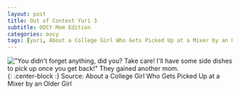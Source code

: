 ```yaml
---
layout: post
title: Out of Context Yuri 3
subtitle: OOCY Mom Edition
categories: oocy
tags: [yuri, About a College Girl Who Gets Picked Up at a Mixer by an Older Girl]
---
```




!["You didn't forget anything, did you? Take care! I'll have some side dishes to pick up once you get back!" They gained another mom.](https://imgur.com/dJF1W2N.png){: .center-block :}
Source: About a College Girl Who Gets Picked Up at a Mixer by an Older Girl
